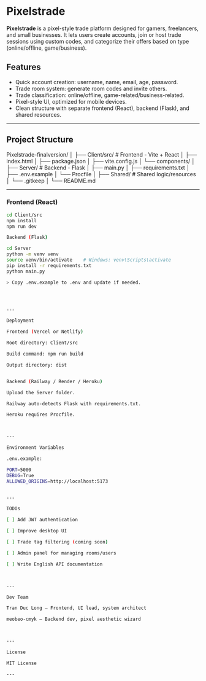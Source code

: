 # Pixelstrade

**Pixelstrade** is a pixel-style trade platform designed for gamers, freelancers, and small businesses. It lets users create accounts, join or host trade sessions using custom codes, and categorize their offers based on type (online/offline, game/business).

## Features

- Quick account creation: username, name, email, age, password.
- Trade room system: generate room codes and invite others.
- Trade classification: online/offline, game-related/business-related.
- Pixel-style UI, optimized for mobile devices.
- Clean structure with separate frontend (React), backend (Flask), and shared resources.

---

## Project Structure

Pixelstrade-finalversion/ │ ├── Client/src/              # Frontend - Vite + React │   ├── index.html │   ├── package.json │   ├── vite.config.js │   └── components/ │ ├── Server/                  # Backend - Flask │   ├── main.py │   ├── requirements.txt │   ├── .env.example │   └── Procfile │ ├── Shared/                  # Shared logic/resources │   └── .gitkeep │ └── README.md


---


### Frontend (React)

```bash
cd Client/src
npm install
npm run dev

Backend (Flask)

cd Server
python -m venv venv
source venv/bin/activate    # Windows: venv\Scripts\activate
pip install -r requirements.txt
python main.py

> Copy .env.example to .env and update if needed.




---

Deployment

Frontend (Vercel or Netlify)

Root directory: Client/src

Build command: npm run build

Output directory: dist


Backend (Railway / Render / Heroku)

Upload the Server folder.

Railway auto-detects Flask with requirements.txt.

Heroku requires Procfile.



---

Environment Variables

.env.example:

PORT=5000
DEBUG=True
ALLOWED_ORIGINS=http://localhost:5173


---

TODOs

[ ] Add JWT authentication

[ ] Improve desktop UI

[ ] Trade tag filtering (coming soon)

[ ] Admin panel for managing rooms/users

[ ] Write English API documentation



---

Dev Team

Tran Duc Long — Frontend, UI lead, system architect

meobeo-cmyk — Backend dev, pixel aesthetic wizard



---

License

MIT License

---
